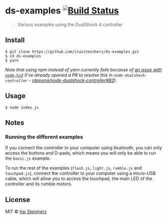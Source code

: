 # ds-examples [![Build Status](https://travis-ci.org/itaisteinherz/ds-examples.svg?branch=master)](https://travis-ci.org/itaisteinherz/ds-examples)

> Various examples using the DualShock 4 controller

## Install

```
$ git clone https://github.com/itaisteinherz/ds-examples.git
$ cd ds-examples
$ yarn
```

_Note that using npm instead of yarn currently fails because of [an issue with `node-hid`](https://github.com/node-hid/node-hid/issues/266) (I've already opened a PR to resolve this in `node-dualshock-controller` - [rdepena/node-dualshock-controller#82](https://github.com/rdepena/node-dualshock-controller/pull/82))._


## Usage

```
$ node index.js
```


## Notes

### Running the different examples

If you connect the controller to your computer using bluetooth, you can only access the buttons and D-pads, which means you will only be able to run the `basic.js` example.

To run the rest of the examples (`flash.js`, `light.js`, `rumble.js` and `touchpad.js`), connect the controller to your computer using a micro-USB cable, which will allow you to access the touchpad, the main LED of the controller and its rumble motors.


## License

MIT © [Itai Steinherz](https://github.com/itaisteinherz)
